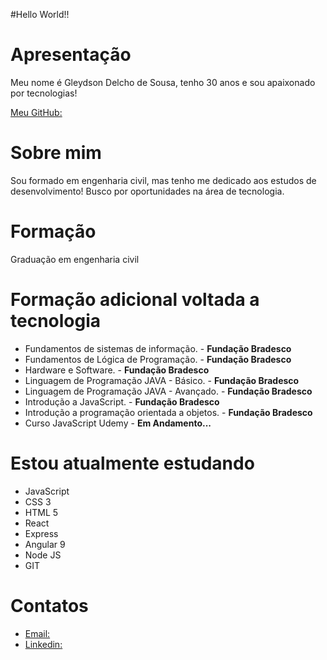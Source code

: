 #Hello World!!

<!--
**gleydson-delcho/gleydson-delcho** is a ✨ _special_ ✨ repository because its `README.md` (this file) appears on your GitHub profile.

Here are some ideas to get you started:

- 🔭 I’m currently working on ...
- 🌱 I’m currently learning ...
- 👯 I’m looking to collaborate on ...
- 🤔 I’m looking for help with ...
- 💬 Ask me about ...
- 📫 How to reach me: ...
- 😄 Pronouns: ...
- ⚡ Fun fact: ...
-->

# Apresentação

<p>Meu nome é Gleydson Delcho de Sousa, tenho 30 anos e sou apaixonado por tecnologias!</p>

[Meu GitHub:](https://github.com/gleydson-delcho/)
# Sobre mim

<p>Sou formado em engenharia civil, mas tenho me dedicado aos estudos de desenvolvimento! Busco por oportunidades na área de tecnologia.</p>

# Formação

<p>Graduação em engenharia civil</p>

# Formação adicional voltada a tecnologia

* Fundamentos de sistemas de informação. - __Fundação Bradesco__
* Fundamentos de Lógica de Programação. - __Fundação Bradesco__
* Hardware e Software. - __Fundação Bradesco__
* Linguagem de Programação JAVA - Básico. - __Fundação Bradesco__
* Linguagem de Programação JAVA - Avançado. - __Fundação Bradesco__
* Introdução a JavaScript. - __Fundação Bradesco__
* Introdução a programação orientada a objetos. - __Fundação Bradesco__
* Curso JavaScript Udemy - __Em Andamento...__

# Estou atualmente estudando

* JavaScript
* CSS 3
* HTML 5
* React
* Express
* Angular 9
* Node JS
* GIT

# Contatos

* [Email:](gleydson.engenhariacivil@gmail.com)
* [Linkedin:](https://www.linkedin.com/in/gleydson-delcho-0b35a679/)
